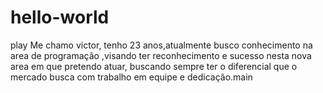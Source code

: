 # hello-world
play 
Me chamo victor, tenho 23 anos,atualmente busco conhecimento na area de programação ,visando ter reconhecimento  e sucesso nesta nova area em que pretendo atuar, buscando sempre ter o diferencial que o mercado busca com trabalho em equipe e dedicação.main
